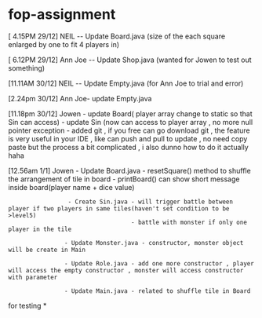 # fop-assignment
[ 4.15PM 29/12] NEIL -- Update Board.java (size of the each square enlarged by one to fit 4 players in)

[ 6.12PM 29/12] Ann Joe -- Update Shop.java (wanted for Jowen to test out something)

[11.11AM 30/12] NEIL -- Update Empty.java (for Ann Joe to trial and error)

[2.24pm 30/12] Ann Joe- update Empty.java

[11.18pm 30/12] Jowen - update Board( player array change to static so that Sin can access)
                      - update Sin (now can access to player array ,  no more null pointer exception
                      - added git , if you free can go download git , the feature is very useful in your IDE , like can push and pull to update , no need copy paste
                        but the process a bit complicated , i also dunno how to do it actually haha
                       
[12.56am 1/1] Jowen - Update Board.java - resetSquare() method to shuffle the arrangement of tile in board
                                        - printBoard() can show short message inside board(player name + dice value)
                                        
                     - Create Sin.java - will trigger battle between player if two players in same tiles(haven't set condition to be >level5)
                                       - battle with monster if only one player in the tile
                                      
                    - Update Monster.java - constructor, monster object will be create in Main
                    
                    - Update Role.java - add one more constructor , player will access the empty constructor , monster will access constructor with parameter
                    
                    - Update Main.java - related to shuffle tile in Board
for testing *
